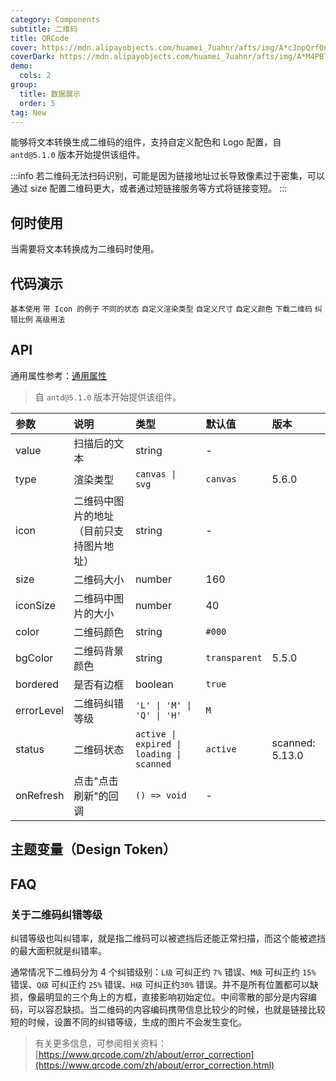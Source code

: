 ```yaml
---
category: Components
subtitle: 二维码
title: QRCode
cover: https://mdn.alipayobjects.com/huamei_7uahnr/afts/img/A*cJopQrf0ncwAAAAAAAAAAAAADrJ8AQ/original
coverDark: https://mdn.alipayobjects.com/huamei_7uahnr/afts/img/A*M4PBTZ_n9OgAAAAAAAAAAAAADrJ8AQ/original
demo:
  cols: 2
group:
  title: 数据展示
  order: 5
tag: New
---
```


能够将文本转换生成二维码的组件，支持自定义配色和 Logo 配置，自 `antd@5.1.0` 版本开始提供该组件。

<!-- prettier-ignore -->
:::info
若二维码无法扫码识别，可能是因为链接地址过长导致像素过于密集，可以通过 size 配置二维码更大，或者通过短链接服务等方式将链接变短。
:::

## 何时使用

当需要将文本转换成为二维码时使用。

## 代码演示

<!-- prettier-ignore -->
<code src="./demo/base.tsx">基本使用</code>
<code src="./demo/icon.tsx">带 Icon 的例子</code>
<code src="./demo/status.tsx">不同的状态</code>
<code src="./demo/type.tsx">自定义渲染类型</code>
<code src="./demo/customSize.tsx">自定义尺寸</code>
<code src="./demo/customColor.tsx">自定义颜色</code>
<code src="./demo/download.tsx">下载二维码</code>
<code src="./demo/errorlevel.tsx">纠错比例</code>
<code src="./demo/Popover.tsx">高级用法</code>

## API

通用属性参考：[通用属性](/docs/react/common-props)

> 自 `antd@5.1.0` 版本开始提供该组件。

| 参数 | 说明 | 类型 | 默认值 | 版本 |
| :-- | :-- | :-- | :-- | :-- |
| value | 扫描后的文本 | string | - |
| type | 渲染类型 | `canvas \| svg ` | `canvas` | 5.6.0 |
| icon | 二维码中图片的地址（目前只支持图片地址） | string | - |
| size | 二维码大小 | number | 160 |
| iconSize | 二维码中图片的大小 | number | 40 |
| color | 二维码颜色 | string | `#000` |
| bgColor | 二维码背景颜色 | string | `transparent` | 5.5.0 |
| bordered | 是否有边框 | boolean | `true` |
| errorLevel | 二维码纠错等级 | `'L' \| 'M' \| 'Q' \| 'H' ` | `M` |
| status | 二维码状态 | `active \| expired \| loading \| scanned` | `active` | scanned: 5.13.0 |
| onRefresh | 点击"点击刷新"的回调 | `() => void` | - |

## 主题变量（Design Token）

<ComponentTokenTable component="QRCode"></ComponentTokenTable>

## FAQ

### 关于二维码纠错等级

纠错等级也叫纠错率，就是指二维码可以被遮挡后还能正常扫描，而这个能被遮挡的最大面积就是纠错率。

通常情况下二维码分为 4 个纠错级别：`L级` 可纠正约 `7%` 错误、`M级` 可纠正约 `15%` 错误、`Q级` 可纠正约 `25%` 错误、`H级` 可纠正约`30%` 错误。并不是所有位置都可以缺损，像最明显的三个角上的方框，直接影响初始定位。中间零散的部分是内容编码，可以容忍缺损。当二维码的内容编码携带信息比较少的时候，也就是链接比较短的时候，设置不同的纠错等级，生成的图片不会发生变化。

> 有关更多信息，可参阅相关资料：[https://www.qrcode.com/zh/about/error_correction](https://www.qrcode.com/zh/about/error_correction.html)
